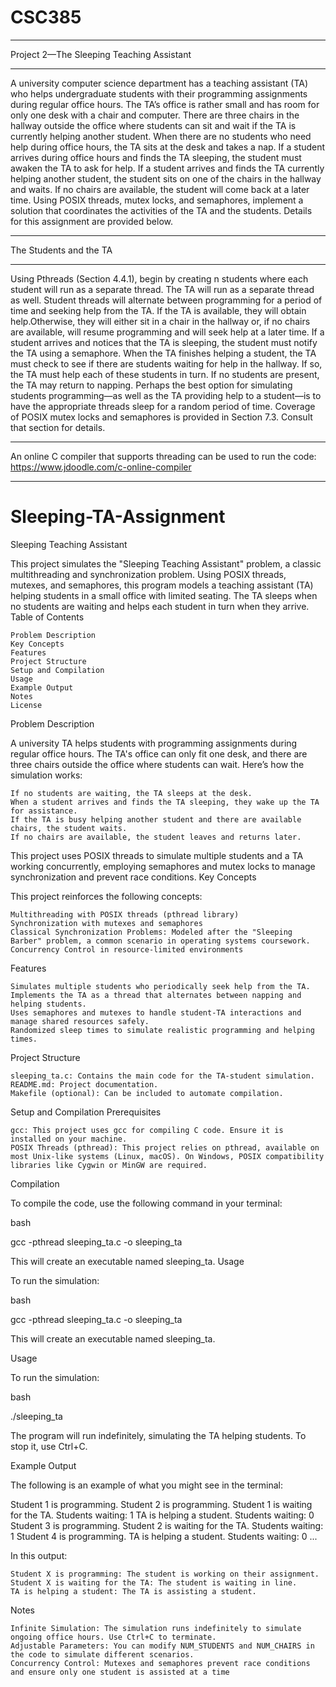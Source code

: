 # CSC385
***************************************************
Project 2—The Sleeping Teaching Assistant
***************************************************
A university computer science department has a teaching assistant (TA) who
helps undergraduate students with their programming assignments during
regular office hours. The TA’s office is rather small and has room for only one
desk with a chair and computer. There are three chairs in the hallway outside
the office where students can sit and wait if the TA is currently helping another
student. When there are no students who need help during office hours, the
TA sits at the desk and takes a nap. If a student arrives during office hours
and finds the TA sleeping, the student must awaken the TA to ask for help. If a
student arrives and finds the TA currently helping another student, the student
sits on one of the chairs in the hallway and waits. If no chairs are available, the
student will come back at a later time.
Using POSIX threads, mutex locks, and semaphores, implement a solution
that coordinates the activities of the TA and the students. Details for this
assignment are provided below.

***************************************************
The Students and the TA
***************************************************

Using Pthreads (Section 4.4.1), begin by creating n students where each student
will run as a separate thread. The TA will run as a separate thread as well.
Student threads will alternate between programming for a period of time and
seeking help from the TA. If the TA is available, they will obtain help.Otherwise,
they will either sit in a chair in the hallway or, if no chairs are available, will
resume programming and will seek help at a later time. If a student arrives
and notices that the TA is sleeping, the student must notify the TA using a
semaphore. When the TA finishes helping a student, the TA must check to see
if there are students waiting for help in the hallway. If so, the TA must help
each of these students in turn. If no students are present, the TA may return to
napping.
Perhaps the best option for simulating students programming—as well as
the TA providing help to a student—is to have the appropriate threads sleep
for a random period of time.
Coverage of POSIX mutex locks and semaphores is provided in Section 7.3.
Consult that section for details.
***************************************************
An online C compiler that supports threading can be used to run the code: https://www.jdoodle.com/c-online-compiler
***************************************************



# Sleeping-TA-Assignment
Sleeping Teaching Assistant

This project simulates the "Sleeping Teaching Assistant" problem, a classic multithreading and synchronization problem. Using POSIX threads, mutexes, and semaphores, this program models a teaching assistant (TA) helping students in a small office with limited seating. The TA sleeps when no students are waiting and helps each student in turn when they arrive.
Table of Contents

    Problem Description
    Key Concepts
    Features
    Project Structure
    Setup and Compilation
    Usage
    Example Output
    Notes
    License

Problem Description

A university TA helps students with programming assignments during regular office hours. The TA's office can only fit one desk, and there are three chairs outside the office where students can wait. Here’s how the simulation works:

    If no students are waiting, the TA sleeps at the desk.
    When a student arrives and finds the TA sleeping, they wake up the TA for assistance.
    If the TA is busy helping another student and there are available chairs, the student waits.
    If no chairs are available, the student leaves and returns later.

This project uses POSIX threads to simulate multiple students and a TA working concurrently, employing semaphores and mutex locks to manage synchronization and prevent race conditions.
Key Concepts

This project reinforces the following concepts:

    Multithreading with POSIX threads (pthread library)
    Synchronization with mutexes and semaphores
    Classical Synchronization Problems: Modeled after the "Sleeping Barber" problem, a common scenario in operating systems coursework.
    Concurrency Control in resource-limited environments

Features

    Simulates multiple students who periodically seek help from the TA.
    Implements the TA as a thread that alternates between napping and helping students.
    Uses semaphores and mutexes to handle student-TA interactions and manage shared resources safely.
    Randomized sleep times to simulate realistic programming and helping times.

Project Structure

    sleeping_ta.c: Contains the main code for the TA-student simulation.
    README.md: Project documentation.
    Makefile (optional): Can be included to automate compilation.

Setup and Compilation
Prerequisites

    gcc: This project uses gcc for compiling C code. Ensure it is installed on your machine.
    POSIX Threads (pthread): This project relies on pthread, available on most Unix-like systems (Linux, macOS). On Windows, POSIX compatibility libraries like Cygwin or MinGW are required.

Compilation

To compile the code, use the following command in your terminal:

bash

gcc -pthread sleeping_ta.c -o sleeping_ta

This will create an executable named sleeping_ta.
Usage

To run the simulation:

bash

gcc -pthread sleeping_ta.c -o sleeping_ta

This will create an executable named sleeping_ta.

Usage

To run the simulation:

bash

./sleeping_ta

The program will run indefinitely, simulating the TA helping students. 
To stop it, use Ctrl+C.


Example Output

The following is an example of what you might see in the terminal:

Student 1 is programming.
Student 2 is programming.
Student 1 is waiting for the TA. Students waiting: 1
TA is helping a student. Students waiting: 0
Student 3 is programming.
Student 2 is waiting for the TA. Students waiting: 1
Student 4 is programming.
TA is helping a student. Students waiting: 0
...

In this output:

    Student X is programming: The student is working on their assignment.
    Student X is waiting for the TA: The student is waiting in line.
    TA is helping a student: The TA is assisting a student.
Notes

    Infinite Simulation: The simulation runs indefinitely to simulate ongoing office hours. Use Ctrl+C to terminate.
    Adjustable Parameters: You can modify NUM_STUDENTS and NUM_CHAIRS in the code to simulate different scenarios.
    Concurrency Control: Mutexes and semaphores prevent race conditions and ensure only one student is assisted at a time


